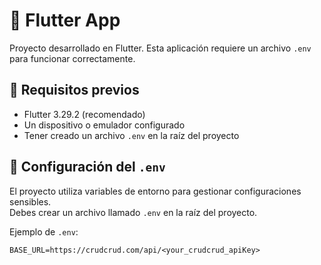 # 📱 Flutter App

Proyecto desarrollado en Flutter. Esta aplicación requiere un archivo `.env` para funcionar correctamente.

## 🚀 Requisitos previos

- Flutter 3.29.2 (recomendado)
- Un dispositivo o emulador configurado
- Tener creado un archivo `.env` en la raíz del proyecto

## 📄 Configuración del `.env`

El proyecto utiliza variables de entorno para gestionar configuraciones sensibles.  
Debes crear un archivo llamado `.env` en la raíz del proyecto.

Ejemplo de `.env`:

```env
BASE_URL=https://crudcrud.com/api/<your_crudcrud_apiKey>
